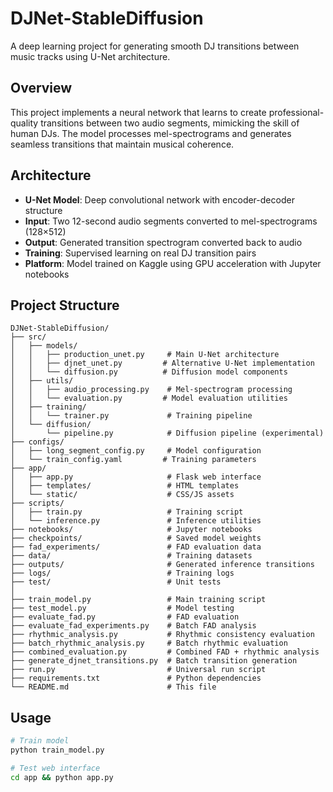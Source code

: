 # DJNet-StableDiffusion

A deep learning project for generating smooth DJ transitions between music tracks using U-Net architecture.

## Overview
This project implements a neural network that learns to create professional-quality transitions between two audio segments, mimicking the skill of human DJs. The model processes mel-spectrograms and generates seamless transitions that maintain musical coherence.

## Architecture
- **U-Net Model**: Deep convolutional network with encoder-decoder structure
- **Input**: Two 12-second audio segments converted to mel-spectrograms (128×512)
- **Output**: Generated transition spectrogram converted back to audio
- **Training**: Supervised learning on real DJ transition pairs
- **Platform**: Model trained on Kaggle using GPU acceleration with Jupyter notebooks

## Project Structure
```
DJNet-StableDiffusion/
├── src/
│   ├── models/
│   │   ├── production_unet.py     # Main U-Net architecture
│   │   ├── djnet_unet.py         # Alternative U-Net implementation
│   │   └── diffusion.py          # Diffusion model components
│   ├── utils/
│   │   ├── audio_processing.py    # Mel-spectrogram processing
│   │   └── evaluation.py         # Model evaluation utilities
│   ├── training/
│   │   └── trainer.py             # Training pipeline
│   └── diffusion/
│       └── pipeline.py            # Diffusion pipeline (experimental)
├── configs/
│   ├── long_segment_config.py     # Model configuration
│   └── train_config.yaml         # Training parameters
├── app/
│   ├── app.py                     # Flask web interface
│   ├── templates/                 # HTML templates
│   └── static/                    # CSS/JS assets
├── scripts/
│   ├── train.py                   # Training script
│   └── inference.py               # Inference utilities
├── notebooks/                     # Jupyter notebooks
├── checkpoints/                   # Saved model weights
├── fad_experiments/               # FAD evaluation data
├── data/                          # Training datasets
├── outputs/                       # Generated inference transitions
├── logs/                          # Training logs
├── test/                          # Unit tests
│
├── train_model.py                 # Main training script
├── test_model.py                  # Model testing
├── evaluate_fad.py                # FAD evaluation
├── evaluate_fad_experiments.py    # Batch FAD analysis
├── rhythmic_analysis.py           # Rhythmic consistency evaluation
├── batch_rhythmic_analysis.py     # Batch rhythmic evaluation
├── combined_evaluation.py         # Combined FAD + rhythmic analysis
├── generate_djnet_transitions.py  # Batch transition generation
├── run.py                         # Universal run script
├── requirements.txt               # Python dependencies
└── README.md                      # This file
```

## Usage
```bash
# Train model
python train_model.py

# Test web interface
cd app && python app.py
```

